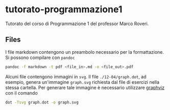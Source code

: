 # tutorato-programmazione1

Tutorato del corso di Programmazione 1 del professor Marco Roveri.

## Files

I file markdown contengono un preambolo necessario per la formattazione. Si possono compilare con `pandoc`

```sh
pandoc -f markdown -t pdf <file_in>.md -o <file_out>.pdf
```

Alcuni file contengono immagini in `svg`. Il file `./12-04/graph.dot`, ad esempio, genera un'immagine `graph.svg` richiesta dal file di esercizi nella stessa cartella. Per generare tale immagine è necessario utilizzare [graphviz](https://graphviz.org/) con il comando

```sh
dot -Tsvg graph.dot -o graph.svg
```
